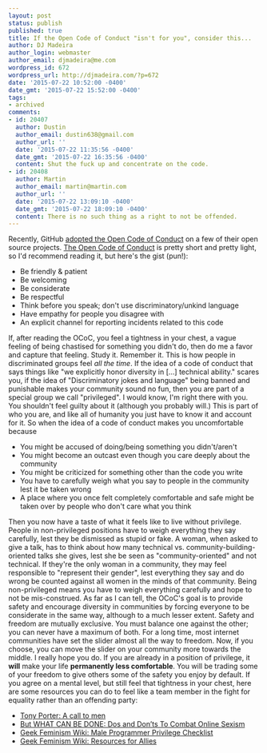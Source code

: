 ```yaml
---
layout: post
status: publish
published: true
title: If the Open Code of Conduct "isn't for you", consider this...
author: DJ Madeira
author_login: webmaster
author_email: djmadeira@me.com
wordpress_id: 672
wordpress_url: http://djmadeira.com/?p=672
date: '2015-07-22 10:52:00 -0400'
date_gmt: '2015-07-22 15:52:00 -0400'
tags: 
- archived
comments:
- id: 20407
  author: Dustin
  author_email: dustin638@gmail.com
  author_url: ''
  date: '2015-07-22 11:35:56 -0400'
  date_gmt: '2015-07-22 16:35:56 -0400'
  content: Shut the fuck up and concentrate on the code.
- id: 20408
  author: Martin
  author_email: martin@martin.com
  author_url: ''
  date: '2015-07-22 13:09:10 -0400'
  date_gmt: '2015-07-22 18:09:10 -0400'
  content: There is no such thing as a right to not be offended.
---
```

Recently, GitHub <a href="https://github.com/blog/2039-adopting-the-open-code-of-conduct">adopted the Open Code of Conduct</a> on a few of their open source projects. <a href="http://todogroup.org/opencodeofconduct/">The Open Code of Conduct</a> is pretty short and pretty light, so I'd recommend reading it, but here's the gist (pun!):
<ul>
<li>Be friendly &amp; patient</li>
<li>Be welcoming</li>
<li>Be considerate</li>
<li>Be respectful</li>
<li>Think before you speak; don't use discriminatory/unkind language</li>
<li>Have empathy for people you disagree with</li>
<li>An explicit channel for reporting incidents related to this code</li>
</ul>
If, after reading the OCoC, you feel a tightness in your chest, a vague feeling of being chastised for something you didn't do, then do me a favor and capture that feeling. Study it. Remember it. This is how people in discriminated groups feel <em>all the time</em>.
If the idea of a code of conduct that says things like "we explicitly honor diversity in [...] technical ability." scares you, if the idea of "Discriminatory jokes and language" being banned and punishable makes your community sound no fun, then you are part of a special group we call "privileged". I would know, I'm right there with you. You shouldn't feel guilty about it (although you probably will.) This is part of who you are, and like all of humanity you just have to know it and account for it.
So when the idea of a code of conduct makes you uncomfortable because
<ul>
<li>You might be accused of doing/being something you didn't/aren't</li>
<li>You might become an outcast even though you care deeply about the community</li>
<li>You might be criticized for something other than the code you write</li>
<li>You have to carefully weigh what you say to people in the community lest it be taken wrong</li>
<li>A place where you once felt completely comfortable and safe might be taken over by people who don't care what you think</li>
</ul>
Then you now have a taste of what it feels like to live without privilege. People in non-privileged positions have to weigh everything they say carefully, lest they be dismissed as stupid or fake. A woman, when asked to give a talk, has to think about how many technical vs. community-building-oriented talks she gives, lest she be seen as "community-oriented" and not technical. If they're the only woman in a community, they may feel responsible to "represent their gender", lest everything they say and do wrong be counted against all women in the minds of that community.
Being non-privileged means you have to weigh everything carefully and hope to not be mis-construed. As far as I can tell, the OCoC's goal is to provide safety and encourage diversity in communities by forcing everyone to be considerate in the same way, although to a much lesser extent.
Safety and freedom are mutually exclusive. You must balance one against the other; you can never have a maximum of both. For a long time, most internet communities have set the slider almost all the way to freedom. Now, if you choose, you can move the slider on your community more towards the middle. I really hope you do. If you are already in a position of privilege, it <strong>will</strong> make your life <strong>permanently less comfortable</strong>. You will be trading some of your freedom to give others some of the safety you enjoy by default.
If you agree on a mental level, but still feel that tightness in your chest, here are some resources you can do to feel like a team member in the fight for equality rather than an offending party:
<ul>
<li><a href="http://www.ted.com/talks/tony_porter_a_call_to_men">Tony Porter: A call to men</a></li>
<li><a href="http://leighalexander.net/but-what-can-be-done-dos-and-donts-to-combat-online-sexism/">But WHAT CAN BE DONE: Dos and Don&rsquo;ts To Combat Online Sexism</a></li>
<li><a href="http://geekfeminism.wikia.com/wiki/Male_Programmer_Privilege_Checklist">Geek Feminism Wiki: Male Programmer Privilege Checklist</a></li>
<li><a href="http://geekfeminism.wikia.com/wiki/Resources_for_allies">Geek Feminism Wiki: Resources for Allies</a></li>
</ul>
